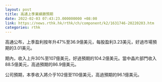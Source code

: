 ```yaml
---
layout: post
title: 高通上季業績勝預期
date: 2022-02-03 07:43:23.000000000 +08:00
link: https://news.rthk.hk/rthk/ch/component/k2/1631746-20220203.htm
categories: rthk
---
```


高通公布，上季盈利按年升47%至36.9億美元，每股盈利3.23美元，好過市場預期的3.01美元。

期內，收入上升30%至107億美元，好過預期的104.2億美元。當中晶片部門收入88.5億美元，高過預期的86.9億美元。

公司預期，本季收入將介乎102億至110億美元，高過預期的96.1億美元。

